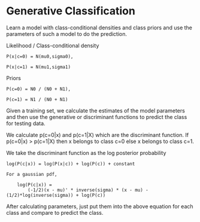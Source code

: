 # Generative Classification

Learn a model with class-conditional densities and class priors
and use the parameters of such a model to do the prediction.

Likelihood / Class-conditional density

	P(x|c=0) = N(mu0,sigma0),
	
	P(x|c=1) = N(mu1,sigma1)

Priors

	P(c=0) = N0 / (N0 + N1),
	
	P(c=1) = N1 / (N0 + N1)

Given a training set, we calculate the estimates of the model parameters and then use the generative or discriminant functions to predict the class for testing data.

We calculate p(c=0|x) and p(c=1|X) which are the discriminant function. If p(c=0|x) > p(c=1|X) then x belongs to class c=0 else x belongs to class c=1.

We take the discriminant function as the log posterior probability

	log(P(c|x)) = log(P(x|c)) + log(P(c)) + constant
	
	For a gaussian pdf,
	
		log(P(c|x)) = 
			(-1/2)(x - mu)' * inverse(sigma) * (x - mu) - (1/2)*log(inverse(sigma)) + log(P(c))

After calculating parameters, just put them into the above equation for each class and compare to predict the class.
